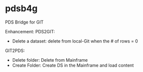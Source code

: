 # pdsb4g
PDS Bridge for GIT

Enhancement:
PDS2GIT: 
- Delete a dataset: delete from local-Git when the # of rows = 0

GIT2PDS:
- Delete folder: Delete from Mainframe
- Create Folder: Create DS in the Mainframe and load content